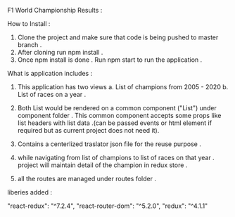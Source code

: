 F1 World Championship Results :

How to Install :

1. Clone the project and make sure that code is being pushed to master branch .
2. After cloning run npm install .
3. Once npm install is done . Run npm start to run the application .


What is application includes :


1. This application has two views 
    a. List of champions from 2005 - 2020 
    b. List of races on a year .
2. Both List would be rendered on a common component ("List") under component folder . This common component accepts some props like list headers with list data .(can be passed events or html  element if required but as current project does not need it).
3. Contains a centerlized traslator json file for the reuse purpose .

4. while navigating from list of champions to list of races on that year . project will maintain  detail of the champion in redux store .

5. all the routes are managed under routes folder .


liberies added :

"react-redux": "^7.2.4",
"react-router-dom": "^5.2.0",
"redux": "^4.1.1"
